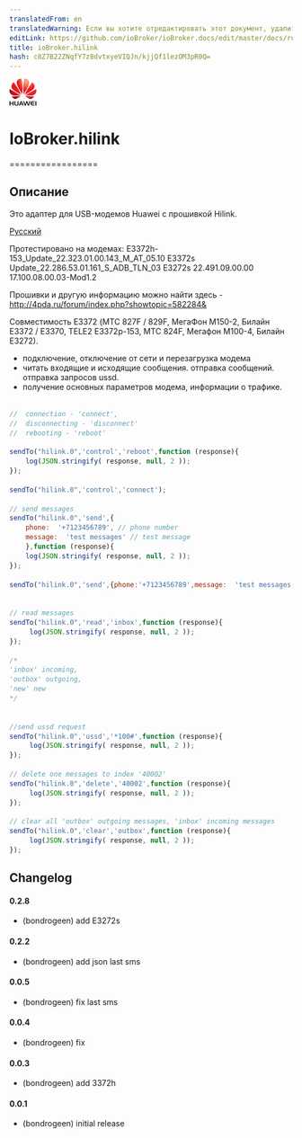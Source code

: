 ```yaml
---
translatedFrom: en
translatedWarning: Если вы хотите отредактировать этот документ, удалите поле «translationFrom», в противном случае этот документ будет снова автоматически переведен
editLink: https://github.com/ioBroker/ioBroker.docs/edit/master/docs/ru/adapterref/iobroker.hilink/README.md
title: ioBroker.hilink
hash: c8Z7B22ZNqfY7z8dvtxyeVIQJn/kjjQf1lezOM3pR0Q=
---
```

![логотип](../../../en/adapterref/iobroker.hilink/admin/hilink.png)

# IoBroker.hilink
=================

## Описание
Это адаптер для USB-модемов Huawei с прошивкой Hilink.

[Русский](https://github.com/bondrogeen/iobroker.hilink/blob/master/docs/ru/README.md)

Протестировано на модемах: E3372h-153_Update_22.323.01.00.143_M_AT_05.10 E3372s Update_22.286.53.01.161_S_ADB_TLN_03 E3272s 22.491.09.00.00 17.100.08.00.03-Mod1.2

Прошивки и другую информацию можно найти здесь - http://4pda.ru/forum/index.php?showtopic=582284&

Совместимость E3372 (МТС 827F / 829F, МегаФон M150-2, Билайн E3372 / E3370, TELE2 E3372р-153, МТС 824F, Мегафон M100-4, Билайн E3272).

- подключение, отключение от сети и перезагрузка модема
- читать входящие и исходящие сообщения.
отправка сообщений.
отправка запросов ussd.
- получение основных параметров модема, информации о трафике.

```javascript

//  connection - 'connect',
//  disconnecting - 'disconnect'
//  rebooting - 'reboot'

sendTo("hilink.0",'control','reboot',function (response){
    log(JSON.stringify( response, null, 2 ));
});

sendTo("hilink.0",'control','connect');

// send messages
sendTo("hilink.0",'send',{
    phone:  '+7123456789', // phone number
    message:  'test messages' // test message
    },function (response){
    log(JSON.stringify( response, null, 2 ));
});

sendTo("hilink.0",'send',{phone:'+7123456789',message:  'test messages'});


// read messages
sendTo("hilink.0",'read','inbox',function (response){
     log(JSON.stringify( response, null, 2 ));
});

/*
'inbox' incoming,
'outbox' outgoing,
'new' new
*/


//send ussd request
sendTo("hilink.0",'ussd','*100#',function (response){
     log(JSON.stringify( response, null, 2 ));
});

// delete one messages to index '40002'
sendTo("hilink.0",'delete','40002',function (response){
     log(JSON.stringify( response, null, 2 ));
});

// clear all 'outbox' outgoing messages, 'inbox' incoming messages
sendTo("hilink.0",'clear','outbox',function (response){
     log(JSON.stringify( response, null, 2 ));
});

```

## Changelog

#### 0.2.8
* (bondrogeen) add E3272s

#### 0.2.2
* (bondrogeen) add json last sms

#### 0.0.5
* (bondrogeen) fix last sms

#### 0.0.4
* (bondrogeen) fix

#### 0.0.3
* (bondrogeen) add 3372h

#### 0.0.1
* (bondrogeen) initial release